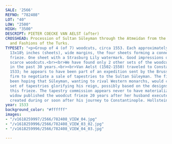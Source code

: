 ```yaml
---
SALE: '2566'
REFNO: "782408"
LOT: "40"
LOW: "2500"
HIGH: "3500"
DESCRIPT: PIETER COECKE VAN AELST (after)
CROSSHEAD: Procession of Sultan Süleyman through the Atmeidan from the frieze Customs
  and Fashions of the Turks.
TYPESET: "<p>Group of 4 (of 7) woodcuts, circa 1553. Each approximately 332x470 mm;
  13x18½ inches (sheets), wide margins, the four sheets forming a connected, continuous
  frieze. One sheet with a Strasburg Lily watermark. Good impressions of these exceedingly
  scarce woodcuts.<br><br>We have found only 2 other sets of the woodcuts at auction
  in the past 30 years.<br><br>Van Aelst (1502-1550) traveled to Constantinople in
  1533; he appears to have been part of an expedition sent by the Brussels-based Dermoyen
  firm to negotiate a sale of tapestries to the Sultan Süleyman. The firm may have
  been hoping that Süleyman, wanting to rival Western monarchs, would commission a
  set of tapestries glorifying his reign, possibly based on the designs rendered in
  this frieze. The tapestry commission appears never to have materialized. Van Aelst's
  widow published the woodcut frieze 20 years after her husband executed the designs
  created during or soon after his journey to Constantinople. Hollstein 4.</p>"
year: 1533
background_color: "#ffffff"
images:
- "/v1618259997/2566/782408_VIEW_04.jpg"
- "/v1618259996/2566/782408_VIEW_03_02.jpg"
- "/v1618259996/2566/782408_VIEW_04_03.jpg"

---
```

